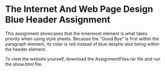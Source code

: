 # The Internet And Web Page Design Blue Header Assignment
This assignment showcases that the innermost element is what takes priority when using style sheets. Because the "Good Bye" is first within the paragraph element, its color is red instead of blue despite also being within the header element.

To view the website yourself, download the AssignmentFiles.rar file and run the show.html file.